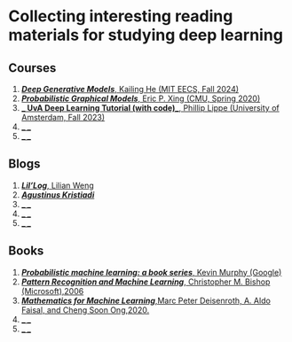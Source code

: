 # Collecting interesting reading materials for studying deep learning


## Courses
1. [**_Deep Generative Models_**, Kailing He (MIT EECS, Fall 2024)](https://mit-6s978.github.io/schedule.html)
2. [**_Probabilistic Graphical Models_**, Eric P. Xing (CMU, Spring 2020)](https://www.cs.cmu.edu/~epxing/Class/10708-20/lectures.html)
3. [**_ UvA Deep Learning Tutorial (with code)_**, Phillip Lippe (University of Amsterdam, Fall 2023)](https://uvadlc-notebooks.readthedocs.io/en/latest/)
4. [**_ _**]()
5. [**_ _**]()


## Blogs
1. [**_Lil’Log_**, Lilian Weng](https://lilianweng.github.io/)
2. [**_Agustinus Kristiadi_** ](https://agustinus.kristia.de/blog/)
3. [**_ _**]()
4. [**_ _**]()
5. [**_ _**]()


## Books
1. [**_Probabilistic machine learning: a book series_**, Kevin Murphy (Google)](https://probml.github.io/pml-book/)
2. [**_Pattern Recognition and Machine Learning_**, Christopher M. Bishop (Microsoft),2006](https://github.com/peteflorence/MachineLearning6.867/blob/master/Bishop/Bishop%20-%20Pattern%20Recognition%20and%20Machine%20Learning.pdf)
3. [**_Mathematics for Machine Learning_**,Marc Peter Deisenroth, A. Aldo Faisal, and Cheng Soon Ong,2020.](https://mml-book.github.io/book/mml-book.pdf)
4. [**_ _**]()
5. [**_ _**]()
   
